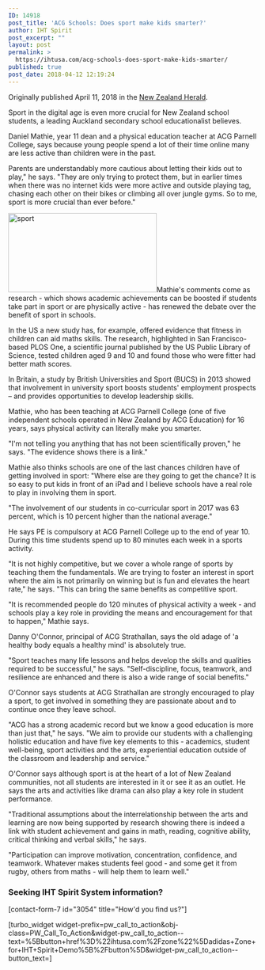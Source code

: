 ```yaml
---
ID: 14918
post_title: 'ACG Schools: Does sport make kids smarter?'
author: IHT Spirit
post_excerpt: ""
layout: post
permalink: >
  https://ihtusa.com/acg-schools-does-sport-make-kids-smarter/
published: true
post_date: 2018-04-12 12:19:24
---
```

Originally published April 11, 2018 in the <a href="http://popl.ink/xEEeM1" target="_blank" rel="nofollow noopener">New Zealand Herald</a>.
<p class="element element-paragraph">Sport in the digital age is even more crucial for New Zealand school students, a leading Auckland secondary school educationalist believes.</p>
<p class="element element-paragraph">Daniel Mathie, year 11 dean and a physical education teacher at ACG Parnell College, says because young people spend a lot of their time online many are less active than children were in the past.</p>
<p class="element element-paragraph">Parents are understandably more cautious about letting their kids out to play," he says. "They are only trying to protect them, but in earlier times when there was no internet kids were more active and outside playing tag, chasing each other on their bikes or climbing all over jungle gyms. So to me, sport is more crucial than ever before."<!--more--></p>

<div class="ad-container has-text max-width-300 max-width-300"><a href="https://ihtusa.com/wp-content/uploads/2018/04/NZsportphoto.jpg"><img class="alignright wp-image-14919 size-medium" src="https://ihtusa.com/wp-content/uploads/2018/04/NZsportphoto-300x160.jpg" alt="sport" width="300" height="160" /></a>Mathie's comments come as research - which shows academic achievements can be boosted if students take part in sport or are physically active - has renewed the debate over the benefit of sport in schools.</div>
<p class="element element-paragraph">In the US a new study has, for example, offered evidence that fitness in children can aid maths skills. The research, highlighted in San Francisco-based PLOS One, a scientific journal published by the US Public Library of Science, tested children aged 9 and 10 and found those who were fitter had better math scores.</p>
<p class="element element-paragraph">In Britain, a study by British Universities and Sport (BUCS) in 2013 showed that involvement in university sport boosts students' employment prospects – and provides opportunities to develop leadership skills.</p>
<p class="element element-paragraph">Mathie, who has been teaching at ACG Parnell College (one of five independent schools operated in New Zealand by ACG Education) for 16 years, says physical activity can literally make you smarter.</p>
<p class="element element-paragraph">"I'm not telling you anything that has not been scientifically proven," he says. "The evidence shows there is a link."</p>
<p class="element element-paragraph">Mathie also thinks schools are one of the last chances children have of getting involved in sport: "Where else are they going to get the chance? It is so easy to put kids in front of an iPad and I believe schools have a real role to play in involving them in sport.</p>
<p class="element element-paragraph">"The involvement of our students in co-curricular sport in 2017 was 63 percent, which is 10 percent higher than the national average."</p>
<p class="element element-paragraph">He says PE is compulsory at ACG Parnell College up to the end of year 10. During this time students spend up to 80 minutes each week in a sports activity.</p>
<p class="element element-paragraph">"It is not highly competitive, but we cover a whole range of sports by teaching them the fundamentals. We are trying to foster an interest in sport where the aim is not primarily on winning but is fun and elevates the heart rate," he says. "This can bring the same benefits as competitive sport.</p>
<p class="element element-paragraph">"It is recommended people do 120 minutes of physical activity a week - and schools play a key role in providing the means and encouragement for that to happen," Mathie says.</p>
<p class="element element-paragraph">Danny O'Connor, principal of ACG Strathallan, says the old adage of 'a healthy body equals a healthy mind' is absolutely true.</p>
<p class="element element-paragraph">"Sport teaches many life lessons and helps develop the skills and qualities required to be successful," he says. "Self-discipline, focus, teamwork, and resilience are enhanced and there is also a wide range of social benefits."</p>
<p class="element element-paragraph">O'Connor says students at ACG Strathallan are strongly encouraged to play a sport, to get involved in something they are passionate about and to continue once they leave school.</p>
<p class="element element-paragraph">"ACG has a strong academic record but we know a good education is more than just that," he says. "We aim to provide our students with a challenging holistic education and have five key elements to this - academics, student well-being, sport activities and the arts, experiential education outside of the classroom and leadership and service."</p>
<p class="element element-paragraph">O'Connor says although sport is at the heart of a lot of New Zealand communities, not all students are interested in it or see it as an outlet. He says the arts and activities like drama can also play a key role in student performance.</p>
<p class="element element-paragraph">"Traditional assumptions about the interrelationship between the arts and learning are now being supported by research showing there is indeed a link with student achievement and gains in math, reading, cognitive ability, critical thinking and verbal skills," he says.</p>
<p class="element element-paragraph">"Participation can improve motivation, concentration, confidence, and teamwork. Whatever makes students feel good - and some get it from rugby, others from maths - will help them to learn well."</p>

<h3><strong>Seeking IHT Spirit System information?</strong></h3>
[contact-form-7 id="3054" title="How'd you find us?"]

[turbo_widget widget-prefix=pw_call_to_action&obj-class=PW_Call_To_Action&widget-pw_call_to_action--text=%5Bbutton+href%3D%22ihtusa.com%2Fzone%22%5Dadidas+Zone+for+IHT+Spirit+Demo%5B%2Fbutton%5D&widget-pw_call_to_action--button_text=]